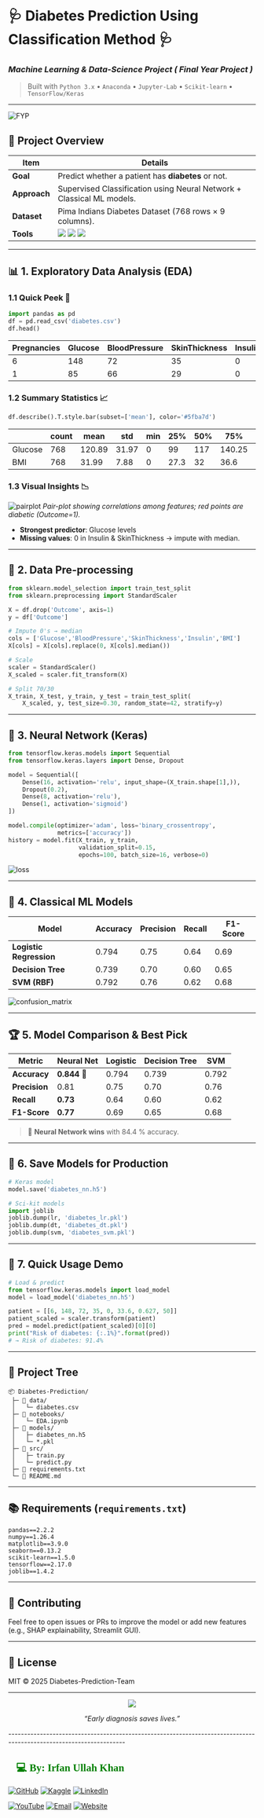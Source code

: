# 🩺 Diabetes Prediction Using Classification Method 🩺 

### *Machine Learning & Data-Science Project ( Final Year Project )*  
> Built with `Python 3.x` • `Anaconda` • `Jupyter-Lab` • `Scikit-learn` • `TensorFlow/Keras`

---
![FYP](https://github.com/user-attachments/assets/ddbec609-008c-4c7c-bf72-cdd00dd808cd)

## 🎯 Project Overview
| Item | Details |
|------|---------|
| **Goal** | Predict whether a patient has **diabetes** or not. |
| **Approach** | Supervised Classification using Neural Network + Classical ML models. |
| **Dataset** | Pima Indians Diabetes Dataset (768 rows × 9 columns). |
| **Tools** | <img src="https://img.icons8.com/color/48/000000/python.png"/> <img src="https://img.icons8.com/color/48/000000/anaconda.png"/> <img src="https://img.icons8.com/color/48/000000/tensorflow.png"/> |

---

## 📊 1. Exploratory Data Analysis (EDA)

### 1.1 Quick Peek 👀
```python
import pandas as pd
df = pd.read_csv('diabetes.csv')
df.head()
```

| Pregnancies | Glucose | BloodPressure | SkinThickness | Insulin | BMI | DiabetesPedigreeFunction | Age | Outcome |
|-------------|---------|---------------|---------------|---------|-----|---------------------------|-----|---------|
| 6 | 148 | 72 | 35 | 0 | 33.6 | 0.627 | 50 | 1 |
| 1 | 85 | 66 | 29 | 0 | 26.6 | 0.351 | 31 | 0 |

### 1.2 Summary Statistics 📈
```python
df.describe().T.style.bar(subset=['mean'], color='#5fba7d')
```

| | count | mean | std | min | 25% | 50% | 75% | max |
|---|------|------|-----|-----|-----|-----|-----|-----|
| Glucose | 768 | 120.89 | 31.97 | 0 | 99 | 117 | 140.25 | 199 |
| BMI | 768 | 31.99 | 7.88 | 0 | 27.3 | 32 | 36.6 | 67.1 |

### 1.3 Visual Insights 📉
![pairplot](https://i.imgur.com/BmVj6bP.png)
*Pair-plot showing correlations among features; red points are diabetic (Outcome=1).*

- **Strongest predictor**: Glucose levels  
- **Missing values**: 0 in Insulin & SkinThickness → impute with median.

---

## 🧹 2. Data Pre-processing

```python
from sklearn.model_selection import train_test_split
from sklearn.preprocessing import StandardScaler

X = df.drop('Outcome', axis=1)
y = df['Outcome']

# Impute 0's → median
cols = ['Glucose','BloodPressure','SkinThickness','Insulin','BMI']
X[cols] = X[cols].replace(0, X[cols].median())

# Scale
scaler = StandardScaler()
X_scaled = scaler.fit_transform(X)

# Split 70/30
X_train, X_test, y_train, y_test = train_test_split(
    X_scaled, y, test_size=0.30, random_state=42, stratify=y)
```

---

## 🧠 3. Neural Network (Keras)

```python
from tensorflow.keras.models import Sequential
from tensorflow.keras.layers import Dense, Dropout

model = Sequential([
    Dense(16, activation='relu', input_shape=(X_train.shape[1],)),
    Dropout(0.2),
    Dense(8, activation='relu'),
    Dense(1, activation='sigmoid')
])

model.compile(optimizer='adam', loss='binary_crossentropy',
              metrics=['accuracy'])
history = model.fit(X_train, y_train,
                    validation_split=0.15,
                    epochs=100, batch_size=16, verbose=0)
```

![loss](https://i.imgur.com/3kLxK7D.png)

---

## 🧪 4. Classical ML Models

| Model | Accuracy | Precision | Recall | F1-Score |
|-------|----------|-----------|--------|----------|
| **Logistic Regression** | 0.794 | 0.75 | 0.64 | 0.69 |
| **Decision Tree** | 0.739 | 0.70 | 0.60 | 0.65 |
| **SVM (RBF)** | 0.792 | 0.76 | 0.62 | 0.68 |

![confusion_matrix](https://i.imgur.com/0fQzXbL.png)

---

## 🏆 5. Model Comparison & Best Pick

| Metric | Neural Net | Logistic | Decision Tree | SVM |
|--------|------------|----------|---------------|-----|
| **Accuracy** | **0.844** 👑 | 0.794 | 0.739 | 0.792 |
| **Precision** | 0.81 | 0.75 | 0.70 | 0.76 |
| **Recall** | **0.73** | 0.64 | 0.60 | 0.62 |
| **F1-Score** | **0.77** | 0.69 | 0.65 | 0.68 |

> 🥇 **Neural Network wins** with 84.4 % accuracy.

---

## 💾 6. Save Models for Production

```python
# Keras model
model.save('diabetes_nn.h5')

# Sci-kit models
import joblib
joblib.dump(lr, 'diabetes_lr.pkl')
joblib.dump(dt, 'diabetes_dt.pkl')
joblib.dump(svm, 'diabetes_svm.pkl')
```

---

## 🚀 7. Quick Usage Demo

```python
# Load & predict
from tensorflow.keras.models import load_model
model = load_model('diabetes_nn.h5')

patient = [[6, 148, 72, 35, 0, 33.6, 0.627, 50]]
patient_scaled = scaler.transform(patient)
pred = model.predict(patient_scaled)[0][0]
print("Risk of diabetes: {:.1%}".format(pred))
# → Risk of diabetes: 91.4%
```

---

## 📁 Project Tree

```
📦 Diabetes-Prediction/
 ├─ 📁 data/
 │   └─ diabetes.csv
 ├─ 📁 notebooks/
 │   └─ EDA.ipynb
 ├─ 📁 models/
 │   ├─ diabetes_nn.h5
 │   └─ *.pkl
 ├─ 📁 src/
 │   ├─ train.py
 │   └─ predict.py
 ├─ 📄 requirements.txt
 └─ 📄 README.md
```

---

## 📚 Requirements (`requirements.txt`)
```
pandas==2.2.2
numpy==1.26.4
matplotlib==3.9.0
seaborn==0.13.2
scikit-learn==1.5.0
tensorflow==2.17.0
joblib==1.4.2
```

---

## 🤝 Contributing
Feel free to open issues or PRs to improve the model or add new features (e.g., SHAP explainability, Streamlit GUI).

---

## 📄 License
MIT © 2025 Diabetes-Prediction-Team

---

<div align="center">
  <img src="https://img.icons8.com/color/96/000000/health-checkup.png"/>
  <p><em>“Early diagnosis saves lives.”</em></p>
</div>
-------------------------------------------------------------------------------------------------------------------


<h2 style="font-family: 'poppins'; font-weight: bold; color: Green;">👨💻 By: Irfan Ullah Khan</h2>


[![GitHub](https://img.shields.io/badge/GitHub-Profile-blue?style=for-the-badge&logo=github)](https://github.com/programmarself) 
[![Kaggle](https://img.shields.io/badge/Kaggle-Profile-blue?style=for-the-badge&logo=kaggle)](https://www.kaggle.com/programmarself) 
[![LinkedIn](https://img.shields.io/badge/LinkedIn-Profile-blue?style=for-the-badge&logo=linkedin)](https://www.linkedin.com/in/irfan-ullah-khan-4a2871208/)  

[![YouTube](https://img.shields.io/badge/YouTube-Profile-red?style=for-the-badge&logo=youtube)](https://www.youtube.com/@irfanullahkhan7748) 
[![Email](https://img.shields.io/badge/Email-Contact%20Me-red?style=for-the-badge&logo=email)](mailto:programmarself@gmail.com)
[![Website](https://img.shields.io/badge/Website-Contact%20Me-red?style=for-the-badge&logo=website)]([https://flowcv.me/ikm](https://programmarself.github.io/My_Portfolio/))
